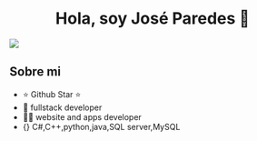 <div align="center">
<h1 align="center">Hola, soy José Paredes</a> 👋</h1>
</div>
<img src="https://www.aauniv.com/s/blog/wp-content/uploads/2022/03/lenguajes-de-programacion.jpeg">

## Sobre mi

- ⭐ Github Star ⭐ 
- 📲 fullstack developer
- 🧑‍💻 website and apps developer
- {} C#,C++,python,java,SQL server,MySQL
<br>
